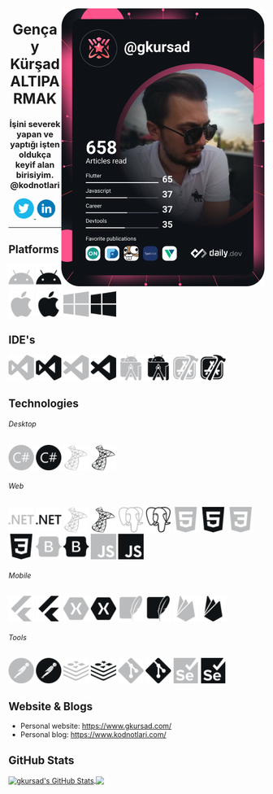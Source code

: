 <p>
<a href="https://app.daily.dev/gkursad" target="_blank"><img src="https://github.com/gkursad/gkursad/blob/main/devcard.svg" width="400" alt="gkursad's Dev Card" align="right"/></a>
</p>
<p>
<h1 align="center">Gençay Kürşad ALTIPARMAK</h1>
<h3 align="center">İşini severek yapan ve yaptığı işten oldukça keyif alan birisiyim. @kodnotlari</h3>    
<p align="center">
<a href="https://twitter.com/gkursad" target="_blank">
  <img src="/icons/twitter.svg" alt="gkursad" height="40" width="40" />      
</a>
<a href="https://linkedin.com/in/gkursad" target="_blank">
  <img src="/icons/linkedin.svg" alt="gkursad" height="40" width="40" />
</a>  
<!--<a href="https://www.gkursad.com/" target="_blank">
  <img align="center" src="/icons/linkedin.svg#gh-dark-mode-only" alt="gkursad" height="30" width="40" />
  <img align="center" src="/icons-black/linkedin.svg#gh-light-mode-only" alt="gkursad" height="30" width="40" />
</a>-->
</p>

---

## Platforms
<p align='left'>
<img src='/icons/android.svg#gh-dark-mode-only' alt='android' width="50" heigth="50">  
<img src='/icons-black/android.svg#gh-light-mode-only' alt='android' width="50" heigth="50"> 
<img src='/icons/apple.svg#gh-dark-mode-only' alt='apple' width="50" heigth="50">
<img src='/icons-black/apple.svg#gh-light-mode-only' alt='apple' width="50" heigth="50">
<img src='/icons/windows.svg#gh-dark-mode-only' alt='windows' width="50" heigth="50"> 
<img src='/icons-black/windows.svg#gh-light-mode-only' alt='windows' width="50" heigth="50">
</p>

## IDE's
<p align="left"> 
<img src='/icons/visualstudio.svg#gh-dark-mode-only' alt='visualstudio' width="50" heigth="50"> 
<img src='/icons-black/visualstudio.svg#gh-light-mode-only' alt='visualstudio' width="50" heigth="50"> 
<img src='/icons/visualstudiocode.svg#gh-dark-mode-only' alt='visualstudiocode' width="50" heigth="50"> 
<img src='/icons-black/visualstudiocode.svg#gh-light-mode-only' alt='visualstudiocode' width="50" heigth="50"> 
<img src='/icons/androidstudio.svg#gh-dark-mode-only' alt='androidstudio' width="50" heigth="50"> 
<img src='/icons-black/androidstudio.svg#gh-light-mode-only' alt='androidstudio' width="50" heigth="50"> 
<img src='/icons/xcode.svg#gh-dark-mode-only' alt='xcode' width="50" heigth="50"> 
<img src='/icons-black/xcode.svg#gh-light-mode-only' alt='xcode' width="50" heigth="50"> 
</p>

## Technologies 

###### Desktop
<p align="left"> 
<img src='/icons/csharp.svg#gh-dark-mode-only' alt='csharp' width="50" heigth="50"> 
<img src='/icons-black/csharp.svg#gh-light-mode-only' alt='csharp' width="50" heigth="50"> 
<img src='/icons/microsoftsqlserver.svg#gh-dark-mode-only' alt='microsoftsqlserver' width="50" heigth="50"> 
<img src='/icons-black/microsoftsqlserver.svg#gh-light-mode-only' alt='microsoftsqlserver' width="50" heigth="50"> 
</p>

###### Web
<p align="left"> 
<img src='/icons/dotnet.svg#gh-dark-mode-only' alt='dotnet' width="50" heigth="50"> 
<img src='/icons-black/dotnet.svg#gh-light-mode-only' alt='dotnet' width="50" heigth="50"> 
<img src='/icons/microsoftsqlserver.svg#gh-dark-mode-only' alt='microsoftsqlserver' width="50" heigth="50"> 
<img src='/icons-black/microsoftsqlserver.svg#gh-light-mode-only' alt='microsoftsqlserver' width="50" heigth="50"> 
<img src='/icons/postgresql.svg#gh-dark-mode-only' alt='postgresql' width="50" heigth="50"> 
<img src='/icons-black/postgresql.svg#gh-light-mode-only' alt='postgresql' width="50" heigth="50"> 
<img src='/icons/html5.svg#gh-dark-mode-only' alt='html5' width="50" heigth="50"> 
<img src='/icons-black/html5.svg#gh-light-mode-only' alt='html5' width="50" heigth="50"> 
<img src='/icons/css3.svg#gh-dark-mode-only' alt='css3' width="50" heigth="50"> 
<img src='/icons-black/css3.svg#gh-light-mode-only' alt='css3' width="50" heigth="50"> 
<img src='/icons/bootstrap.svg#gh-dark-mode-only' alt='bootstrap' width="50" heigth="50"> 
<img src='/icons-black/bootstrap.svg#gh-light-mode-only' alt='bootstrap' width="50" heigth="50"> 
<img src='/icons/javascript.svg#gh-dark-mode-only' alt='bootstrap' width="50" heigth="50"> 
<img src='/icons-black/javascript.svg#gh-light-mode-only' alt='bootstrap' width="50" heigth="50"> 
</p>

###### Mobile
<p align="left">
<img src='/icons/flutter.svg#gh-dark-mode-only' alt='flutter' width="50" heigth="50"> 
<img src='/icons-black/flutter.svg#gh-light-mode-only' alt='flutter' width="50" heigth="50"> 
<img src='/icons/xamarin.svg#gh-dark-mode-only' alt='xamarin' width="50" heigth="50"> 
<img src='/icons-black/xamarin.svg#gh-light-mode-only' alt='xamarin' width="50" heigth="50">
<img src='/icons/sqlite.svg#gh-dark-mode-only' alt='sqlite' width="50" heigth="50"> 
<img src='/icons-black/sqlite.svg#gh-light-mode-only' alt='sqlite' width="50" heigth="50">
<img src='/icons/firebase.svg#gh-dark-mode-only' alt='firebase' width="50" heigth="50"> 
<img src='/icons-black/firebase.svg#gh-light-mode-only' alt='firebase' width="50" heigth="50"> 
</p>

###### Tools
<p align="left">
<img src='/icons/postman.svg#gh-dark-mode-only' alt='postman' width="50" heigth="50"> 
<img src='/icons-black/postman.svg#gh-light-mode-only' alt='postman' width="50" heigth="50"> 
<img src='/icons/redis.svg#gh-dark-mode-only' alt='redis' width="50" heigth="50"> 
<img src='/icons-black/redis.svg#gh-light-mode-only' alt='redis' width="50" heigth="50"> 
<img src='/icons/git.svg#gh-dark-mode-only' alt='git' width="50" heigth="50"> 
<img src='/icons-black/git.svg#gh-light-mode-only' alt='git' width="50" heigth="50"> 
<img src='/icons/selenium.svg#gh-dark-mode-only' alt='selenium' width="50" heigth="50"> 
<img src='/icons-black/selenium.svg#gh-light-mode-only' alt='selenium' width="50" heigth="50"> 
</p>

## Website & Blogs

- Personal website: https://www.gkursad.com/
- Personal blog: https://www.kodnotlari.com/

## GitHub Stats

<a href="https://github.com/gkursad/gkursad">
<img align="center" src="https://github-readme-stats.vercel.app/api?username=gkursad&show_icons=true&line_height=27&count_private=true&title_color=ffffff&text_color=c9cacc&icon_color=2bbc8a&bg_color=1d1f21" alt="gkursad's GitHub Stats" />
</a>
<a href="https://github.com/gkursad/gkursad">
<img align="center" src="https://github-readme-stats.vercel.app/api/top-langs/?username=gkursad&hide=java,html,tex&title_color=ffffff&text_color=c9cacc&icon_color=2bbc8a&bg_color=1d1f21&langs_count=3" />
</a>
</p>
